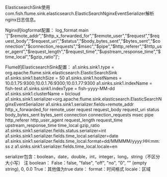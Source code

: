 ElasticsearchSink使用com.fish.flume.sink.elasticsearch.ElasticSearchNginxEventSerializer解析nginx日志信息。

Nginx的logformat配置：
log_format main '["$remote_addr","$http_x_forwarded_for","$remote_user","$request","$request_body","$request_uri","$status","$body_bytes_sent","$bytes_sent","$connection","$connection_requests","$msec","$pipe","$http_referer","$http_user_agent","$request_length","$request_time","$upstream_response_time","$time_local","$gzip_ratio"]';

Flume的ElasticsearchSink配置：
a1.sinks.sink1.type = org.apache.flume.sink.elasticsearch.ElasticSearchSink
a1.sinks.sink1.batchSize = 50
a1.sinks.sink1.hostNames = 10.0.1.75:9300;10.0.1.76:9300;10.0.1.77:9300
a1.sinks.sink1.indexName = fish-test
a1.sinks.sink1.indexType = fish-yyyy-MM-dd
a1.sinks.sink1.clusterName = bicloud
a1.sinks.sink1.serializer=org.apache.flume.sink.elasticsearch.ElasticSearchNginxEventSerializer
a1.sinks.sink1.serializer.fields=remote_addr http_x_forwarded_for remote_user request request_body request_uri status body_bytes_sent bytes_sent connection connection_requests msec pipe http_referer http_user_agent request_length request_time upstream_response_time time_local gzip_ratio
a1.sinks.sink1.serializer.fields.status.serializer=int
a1.sinks.sink1.serializer.fields.time_local.serializer=date
a1.sinks.sink1.serializer.fields.time_local.format=dd/MMMMM/yyyy:HH:mm:ss z
a1.sinks.sink1.serializer.fields.time_local.locale=en

serializer包含：boolean，date，double，int，integer，long，string（不区分大小写）
注
boolean：
False：false, "false", "off", "no", "0", "" (empty string), 0, 0.0
True：其他值为true
date：
format：时间格式
locale：区域